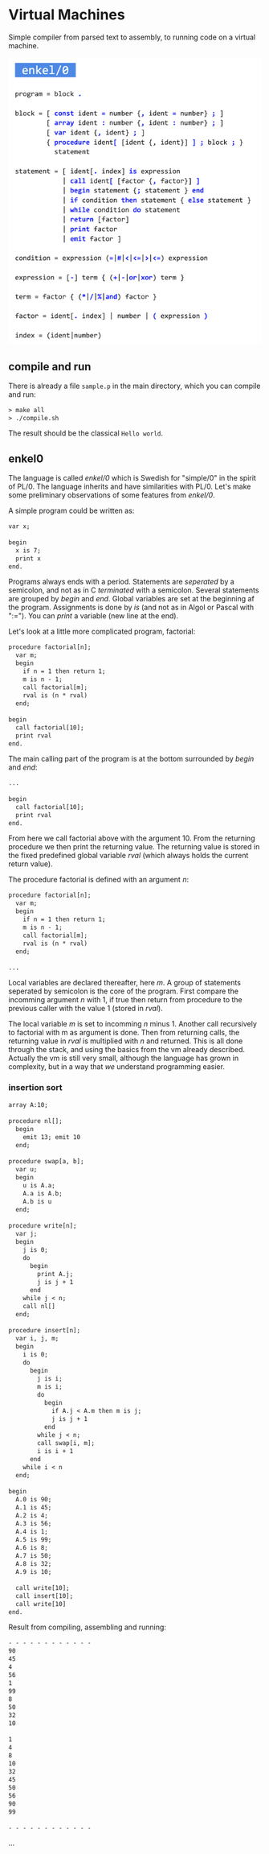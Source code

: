 # Virtual Machines

Simple compiler from parsed text to assembly, to running code on a virtual machine.

![Simplified BNF for enkel/0, a simple compiler](assets/images/enkel0.png)


## compile and run

There is already a file `sample.p` in the main directory, which you can compile and run:

```
> make all
> ./compile.sh
```

The result should be the classical `Hello world`.


## enkel0

The language is called *enkel/0* which is Swedish for "simple/0" in the spirit of PL/0.
The language inherits and have similarities with PL/0. Let's make some preliminary
observations of some features from *enkel/0*.

A simple program could be written as:

```
var x;

begin
  x is 7;
  print x
end.

```

Programs always ends with a period. Statements are *seperated* by a semicolon, and not as
in C *terminated* with a semicolon. Several statements are grouped by _begin_ and _end_.
Global variables are set at the beginning af the program. Assignments is done by _is_
(and not as in Algol or Pascal with ":="). You can _print_ a variable (new line at the end).

Let's look at a little more complicated program, factorial:

```
procedure factorial[n];
  var m;
  begin
    if n = 1 then return 1;
    m is n - 1;
    call factorial[m];
    rval is (n * rval)
  end;

begin
  call factorial[10];
  print rval
end.
```

The main calling part of the program is at the bottom surrounded by _begin_ and _end_:

```
...

begin
  call factorial[10];
  print rval
end.
```

From here we call factorial above with the argument 10. From the returning procedure we
then print the returning value. The returning value is stored in the fixed predefined
global variable _rval_ (which always holds the current return value).

The procedure factorial is defined with an argument _n_:

```
procedure factorial[n];
  var m;
  begin
    if n = 1 then return 1;
    m is n - 1;
    call factorial[m];
    rval is (n * rval)
  end;

...
```

Local variables are declared thereafter, here _m_. A group of statements seperated by
semicolon is the core of the program. First compare the incomming argument _n_ with 1,
if true then return from procedure to the previous caller with the value 1 (stored in _rval_).

The local variable _m_ is set to incomming _n_ minus 1. Another call recursively to factorial
with m as argument is done. Then from returning calls, the returning value in _rval_ is multiplied
with _n_ and returned. This is all done through the stack, and using the basics from the vm already
described. Actually the vm is still very small, although the language has grown in complexity,
but in a way that *we* understand programming easier.


### insertion sort

```
array A:10;

procedure nl[];
  begin
    emit 13; emit 10
  end;

procedure swap[a, b];
  var u;
  begin
    u is A.a;
    A.a is A.b;
    A.b is u
  end;

procedure write[n];
  var j;
  begin
    j is 0;
    do
      begin
        print A.j;
        j is j + 1
      end
    while j < n;
    call nl[]
  end;

procedure insert[n];
  var i, j, m;
  begin
    i is 0;
    do
      begin
        j is i;
        m is i;
        do
          begin
            if A.j < A.m then m is j;
            j is j + 1
          end
        while j < n;
        call swap[i, m];
        i is i + 1
      end
    while i < n
  end;

begin
  A.0 is 90;
  A.1 is 45;
  A.2 is 4;
  A.3 is 56;
  A.4 is 1;
  A.5 is 99;
  A.6 is 8;
  A.7 is 50;
  A.8 is 32;
  A.9 is 10;

  call write[10];
  call insert[10];
  call write[10]
end.
```

Result from compiling, assembling and running:

```
- - - - - - - - - - - -
90
45
4
56
1
99
8
50
32
10

1
4
8
10
32
45
50
56
90
99

- - - - - - - - - - - -
```

...

